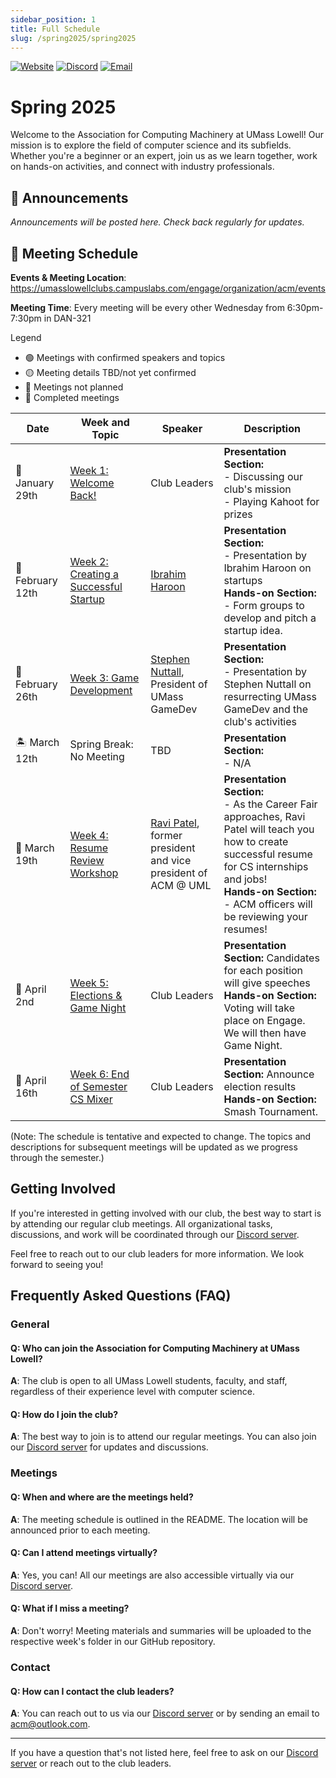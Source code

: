 ```yaml
---
sidebar_position: 1
title: Full Schedule
slug: /spring2025/spring2025
---
```


[![Website](https://img.shields.io/badge/Website-UML%20Engage-blue.svg?style=for-the-badge)](https://umasslowellclubs.campuslabs.com/engage/organization/acm)
[![Discord](https://img.shields.io/discord/890983857938116729?logo=discord&logoColor=white&style=for-the-badge)](https://discord.gg/xVyR6J9ZMF)
[![Email](https://img.shields.io/badge/Email-acm%40outlook.com-red.svg?logo=gmail&logoColor=white&style=for-the-badge)](mailto:acm@outlook.com)

# Spring 2025

Welcome to the Association for Computing Machinery at UMass Lowell! Our mission is to explore the field of computer science and its subfields. Whether you're a beginner or an expert, join us as we learn together, work on hands-on activities, and connect with industry professionals.

## :loudspeaker: Announcements 

*Announcements will be posted here. Check back regularly for updates.*

## :calendar: Meeting Schedule

**Events & Meeting Location**: https://umasslowellclubs.campuslabs.com/engage/organization/acm/events

**Meeting Time**: Every meeting will be every other Wednesday from 6:30pm-7:30pm in DAN-321


Legend
- 🟢 Meetings with confirmed speakers and topics
- 🟡 Meeting details TBD/not yet confirmed
- 🔴 Meetings not planned
- 🔵 Completed meetings

| Date        | Week and Topic                | Speaker      | Description  |
|-------------|-------------------------------|--------------|--------------|
| 🔵 January 29th   | [Week 1: Welcome Back!](https://github.com/UML-Association-For-Computing-Machinery/Spring2025/blob/main/README.md)   | Club Leaders          | **Presentation Section:** <br /> -  Discussing our club's mission <br /> -  Playing Kahoot for prizes|
|🔵 February 12th   | [Week 2: Creating a Successful Startup](https://github.com/UML-Association-For-Computing-Machinery/Spring2025/blob/main/README.md)   | [Ibrahim Haroon](https://www.linkedin.com/in/ibrahimharoon/)| **Presentation Section:** <br/> - Presentation by Ibrahim Haroon on startups <br /> **Hands-on Section:** <br /> - Form groups to develop and pitch a startup idea. <br />  |
|🔵 February 26th   | [Week 3: Game Development](https://github.com/UML-Association-For-Computing-Machinery/Spring2025/blob/main/README.md)   | [Stephen Nuttall](https://www.linkedin.com/in/stephen-nuttall-55569399/), President of UMass GameDev         | **Presentation Section:** <br/> - Presentation by Stephen Nuttall on resurrecting UMass GameDev and the club's activities |
|🏝️ March 12th    | Spring Break: No Meeting   | TBD          | **Presentation Section:** <br/> - N/A |
|🔵 March 19th   | [Week 4: Resume Review Workshop](https://github.com/UML-Association-For-Computing-Machinery/Spring2025/blob/main/README.md)   | [Ravi Patel](https://www.linkedin.com/in/ravi-r-patel/), former president and vice president of ACM @ UML          | **Presentation Section:** <br/> - As the Career Fair approaches, Ravi Patel will teach you how to create successful resume for CS internships and jobs! <br /> **Hands-on Section:** <br /> - ACM officers will be reviewing your resumes! <br /> |
|🔵 April 2nd   | [Week 5: Elections & Game Night](https://github.com/UML-Association-For-Computing-Machinery/Spring2025/blob/main/README.md)   | Club Leaders        |**Presentation Section:** Candidates for each position will give speeches <br /> **Hands-on Section:** Voting will take place on Engage. We will then have Game Night.
|🔵 April 16th   | [Week 6: End of Semester CS Mixer](https://github.com/UML-Association-For-Computing-Machinery/Spring2025/blob/main/README.md)   | Club Leaders         | **Presentation Section:** Announce election results <br /> **Hands-on Section:** Smash Tournament.


(Note: The schedule is tentative and expected to change. The topics and descriptions for subsequent meetings will be updated as we progress through the semester.)


## Getting Involved

If you're interested in getting involved with our club, the best way to start is by attending our regular club meetings. All organizational tasks, discussions, and work will be coordinated through our [Discord server](https://discord.gg/rN7YZQuKTq).

Feel free to reach out to our club leaders for more information. We look forward to seeing you!

## Frequently Asked Questions (FAQ)

### General

#### Q: Who can join the Association for Computing Machinery at UMass Lowell?
**A**: The club is open to all UMass Lowell students, faculty, and staff, regardless of their experience level with computer science.

#### Q: How do I join the club?
**A**: The best way to join is to attend our regular meetings. You can also join our [Discord server](https://discord.gg/rN7YZQuKTq) for updates and discussions.

### Meetings

#### Q: When and where are the meetings held?
**A**: The meeting schedule is outlined in the README. The location will be announced prior to each meeting.

#### Q: Can I attend meetings virtually?
**A**: Yes, you can! All our meetings are also accessible virtually via our [Discord server](https://discord.gg/rN7YZQuKTq).

#### Q: What if I miss a meeting?
**A**: Don't worry! Meeting materials and summaries will be uploaded to the respective week's folder in our GitHub repository.

### Contact

#### Q: How can I contact the club leaders?
**A**: You can reach out to us via our [Discord server](https://discord.gg/rN7YZQuKTq) or by sending an email to [acm@outlook.com](mailto:acm@outlook.com).

---

If you have a question that's not listed here, feel free to ask on our [Discord server](https://discord.gg/rN7YZQuKTq) or reach out to the club leaders.